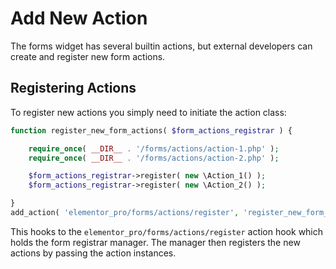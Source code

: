 # Add New Action

<Badge type="tip" vertical="top" text="Elementor Pro" /> <Badge type="warning" vertical="top" text="Advanced" />

The forms widget has several builtin actions, but external developers can create and register new form actions.

## Registering Actions

To register new actions you simply need to initiate the action class:

```php
function register_new_form_actions( $form_actions_registrar ) {

	require_once( __DIR__ . '/forms/actions/action-1.php' );
	require_once( __DIR__ . '/forms/actions/action-2.php' );

	$form_actions_registrar->register( new \Action_1() );
	$form_actions_registrar->register( new \Action_2() );

}
add_action( 'elementor_pro/forms/actions/register', 'register_new_form_actions' );
```

This hooks to the `elementor_pro/forms/actions/register` action hook which holds the form registrar manager. The manager then registers the new actions by passing the action instances.
